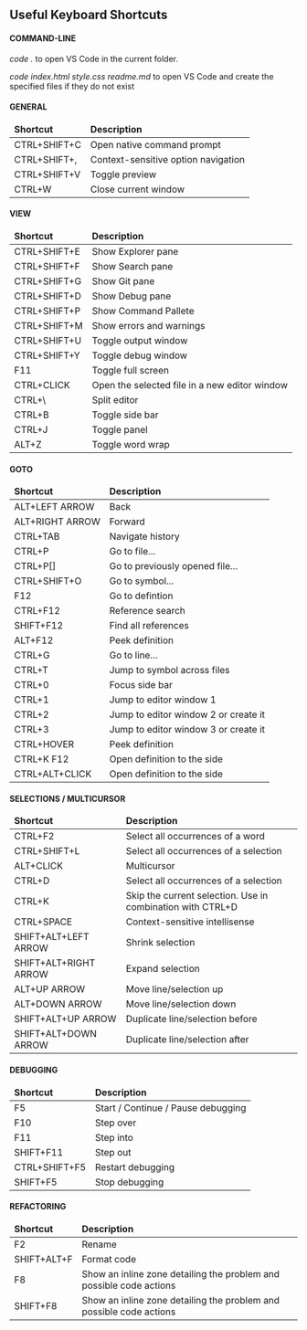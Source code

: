 ## Useful Keyboard Shortcuts

#### COMMAND-LINE
*code .* to open VS Code in the current folder.

*code index.html style.css readme.md* to open VS Code and create the specified files if they do not exist

#### GENERAL

<table>
    <thead>
        <tr>
            <td><strong>Shortcut</strong></td>
            <td><strong>Description</strong></td>
        </tr>
    </thead>
    <tbody>
        <tr>
            <td>CTRL+SHIFT+C</td>
            <td>Open native command prompt</td>
        </tr>
        <tr>
            <td>CTRL+SHIFT+,</td>
            <td>Context-sensitive option navigation</td>
        </tr>
        <tr>
            <td>CTRL+SHIFT+V</td>
            <td>Toggle preview</td>
        </tr>
        <tr>
            <td>CTRL+W</td>
            <td>Close current window</td>
        </tr>
    </tbody>
</table>

#### VIEW

<table>
    <thead>
        <tr>
            <td><strong>Shortcut</strong></td>
            <td><strong>Description</strong></td>
        </tr>
    </thead>
    <tbody>
        <tr>
            <td>CTRL+SHIFT+E</td>
            <td>Show Explorer pane</td>
        </tr>
        <tr>
            <td>CTRL+SHIFT+F</td>
            <td>Show Search pane</td>
        </tr>
        <tr>
            <td>CTRL+SHIFT+G</td>
            <td>Show Git pane</td>
        </tr>
        <tr>
            <td>CTRL+SHIFT+D</td>
            <td>Show Debug pane</td>
        </tr>
        <tr>
            <td>CTRL+SHIFT+P</td>
            <td>Show Command Pallete</td>
        </tr>
        <tr>
            <td>CTRL+SHIFT+M</td>
            <td>Show errors and warnings</td>
        </tr>
        <tr>
            <td>CTRL+SHIFT+U</td>
            <td>Toggle output window</td>
        </tr>
        <tr>
            <td>CTRL+SHIFT+Y</td>
            <td>Toggle debug window</td>
        </tr>
        <tr>
            <td>F11</td>
            <td>Toggle full screen</td>
        </tr>
        <tr>
            <td>CTRL+CLICK</td>
            <td>Open the selected file in a new editor window</td>
        </tr>
        <tr>
            <td>CTRL+\</td>
            <td>Split editor</td>
        </tr>
        <tr>
            <td>CTRL+B</td>
            <td>Toggle side bar</td>
        </tr>
        <tr>
            <td>CTRL+J</td>
            <td>Toggle panel</td>
        </tr>
        <tr>
            <td>ALT+Z</td>
            <td>Toggle word wrap</td>
        </tr>
    </tbody>
</table>

#### GOTO

<table>
    <thead>
        <tr>
            <td><strong>Shortcut</strong></td>
            <td><strong>Description</strong></td>
        </tr>
    </thead>
    <tbody>
        <tr>
            <td>ALT+LEFT ARROW</td>
            <td>Back</td>
        </tr>
        <tr>
            <td>ALT+RIGHT ARROW</td>
            <td>Forward</td>
        </tr>
        <tr>
            <td>CTRL+TAB</td>
            <td>Navigate history</td>
        </tr>
        <tr>
            <td>CTRL+P</td>
            <td>Go to file...</td>
        </tr>
        <tr>
            <td>CTRL+P[]</td>
            <td>Go to previously opened file...</td>
        </tr>
        <tr>
            <td>CTRL+SHIFT+O</td>
            <td>Go to symbol...</td>
        </tr>
        <tr>
            <td>F12</td>
            <td>Go to defintion</td>
        </tr>
        <tr>
            <td>CTRL+F12</td>
            <td>Reference search</td>
        </tr>
        <tr>
            <td>SHIFT+F12</td>
            <td>Find all references</td>
        </tr>
        <tr>
            <td>ALT+F12</td>
            <td>Peek definition</td>
        </tr>
        <tr>
            <td>CTRL+G</td>
            <td>Go to line...</td>
        </tr>
        <tr>
            <td>CTRL+T</td>
            <td>Jump to symbol across files</td>
        </tr>
        <tr>
            <td>CTRL+0</td>
            <td>Focus side bar</td>
        </tr>
        <tr>
            <td>CTRL+1</td>
            <td>Jump to editor window 1</td>
        </tr>
        <tr>
            <td>CTRL+2</td>
            <td>Jump to editor window 2 or create it</td>
        </tr>
        <tr>
            <td>CTRL+3</td>
            <td>Jump to editor window 3 or create it</td>
        </tr>
        <tr>
            <td>CTRL+HOVER</td>
            <td>Peek definition</td>
        </tr>
        <tr>
            <td>CTRL+K F12</td>
            <td>Open definition to the side</td>
        </tr>
        <tr>
            <td>CTRL+ALT+CLICK</td>
            <td>Open definition to the side</td>
        </tr>
    </tbody>
</table>

#### SELECTIONS / MULTICURSOR

<table>
    <thead>
        <tr>
            <td><strong>Shortcut</strong></td>
            <td><strong>Description</strong></td>
        </tr>
    </thead>
    <tbody>
        <tr>
            <td>CTRL+F2</td>
            <td>Select all occurrences of a word</td>
        </tr>
        <tr>
            <td>CTRL+SHIFT+L</td>
            <td>Select all occurrences of a selection</td>
        </tr>
        <tr>
            <td>ALT+CLICK</td>
            <td>Multicursor</td>
        </tr>
        <tr>
            <td>CTRL+D</td>
            <td>Select all occurrences of a selection</td>
        </tr>
        <tr>
            <td>CTRL+K</td>
            <td>Skip the current selection. Use in combination with CTRL+D</td>
        </tr>
        <tr>
            <td>CTRL+SPACE</td>
            <td>Context-sensitive intellisense</td>
        </tr>
        <tr>
            <td>SHIFT+ALT+LEFT ARROW</td>
            <td>Shrink selection</td>
        </tr>
        <tr>
            <td>SHIFT+ALT+RIGHT ARROW</td>
            <td>Expand selection</td>
        </tr>
        <tr>
            <td>ALT+UP ARROW</td>
            <td>Move line/selection up</td>
        </tr>
        <tr>
            <td>ALT+DOWN ARROW</td>
            <td>Move line/selection down</td>
        </tr>
        <tr>
            <td>SHIFT+ALT+UP ARROW</td>
            <td>Duplicate line/selection before</td>
        </tr>
        <tr>
            <td>SHIFT+ALT+DOWN ARROW</td>
            <td>Duplicate line/selection after</td>
        </tr>
    </tbody>
</table>

#### DEBUGGING

<table>
    <thead>
        <tr>
            <td><strong>Shortcut</strong></td>
            <td><strong>Description</strong></td>
        </tr>
    </thead>
    <tbody>
        <tr>
            <td>F5</td>
            <td>Start / Continue / Pause debugging</td>
        </tr>
        <tr>
            <td>F10</td>
            <td>Step over</td>
        </tr>
        <tr>
            <td>F11</td>
            <td>Step into</td>
        </tr>
        <tr>
            <td>SHIFT+F11</td>
            <td>Step out</td>
        </tr>
        <tr>
            <td>CTRL+SHIFT+F5</td>
            <td>Restart debugging</td>
        </tr>
        <tr>
            <td>SHIFT+F5</td>
            <td>Stop debugging</td>
        </tr>
    </tbody>
</table>

#### REFACTORING

<table>
    <thead>
        <tr>
            <td><strong>Shortcut</strong></td>
            <td><strong>Description</strong></td>
        </tr>
    </thead>
    <tbody>
        <tr>
            <td>F2</td>
            <td>Rename</td>
        </tr>
        <tr>
            <td>SHIFT+ALT+F</td>
            <td>Format code</td>
        </tr>
        <tr>
            <td>F8</td>
            <td>Show an inline zone detailing the problem and possible code actions</td>
        </tr>
        <tr>
            <td>SHIFT+F8</td>
            <td>Show an inline zone detailing the problem and possible code actions</td>
        </tr>
    </tbody>
</table>
